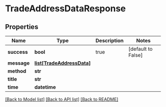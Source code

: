 # TradeAddressDataResponse

## Properties
Name | Type | Description | Notes
------------ | ------------- | ------------- | -------------
**success** | **bool** | true | [default to False]
**message** | [**list[TradeAddressData]**](TradeAddressData.md) |  | 
**method** | **str** |  | 
**title** | **str** |  | 
**time** | **datetime** |  | 

[[Back to Model list]](../README.md#documentation-for-models) [[Back to API list]](../README.md#documentation-for-api-endpoints) [[Back to README]](../README.md)


